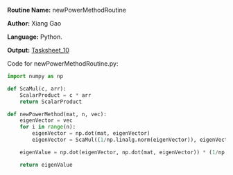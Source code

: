 **Routine Name:** newPowerMethodRoutine

**Author:** Xiang Gao 

**Language:** Python.

**Output:** [Tasksheet_10](https://github.com/GoByMark/math4610/blob/main/Homework_Tasks/Tasksheet_10/Tasksheet%2010.pdf)

Code for newPowerMethodRoutine.py:  
```Python
import numpy as np

def ScaMul(c, arr):
    ScalarProduct = c * arr
    return ScalarProduct

def newPowerMethod(mat, n, vec):
    eigenVector = vec
    for i in range(n):
        eigenVector = np.dot(mat, eigenVector)
        eigenVector = ScaMul((1/np.linalg.norm(eigenVector)), eigenVector)

    eigenValue = np.dot(eigenVector, np.dot(mat, eigenVector)) * (1/np.dot(eigenVector, eigenVector))

    return eigenValue

```
